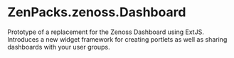 ZenPacks.zenoss.Dashboard
=========================

Prototype of a replacement for the Zenoss Dashboard using ExtJS. Introduces a new widget framework for creating portlets as well as sharing dashboards with your user groups. 
